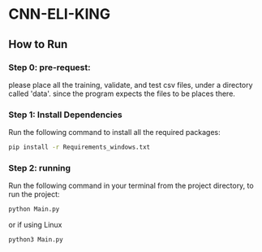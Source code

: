 # CNN-ELI-KING

## How to Run

### Step 0: pre-request:
please place all the training, validate, and test csv files, under a directory called 'data'. since the program expects the files to be places there.
### Step 1: Install Dependencies
Run the following command to install all the required packages:
```bash
pip install -r Requirements_windows.txt
```
### Step 2: running
Run the following command in your terminal from the project directory, to run the project:
```bash
python Main.py
```
or if using Linux
```bash
python3 Main.py
```
